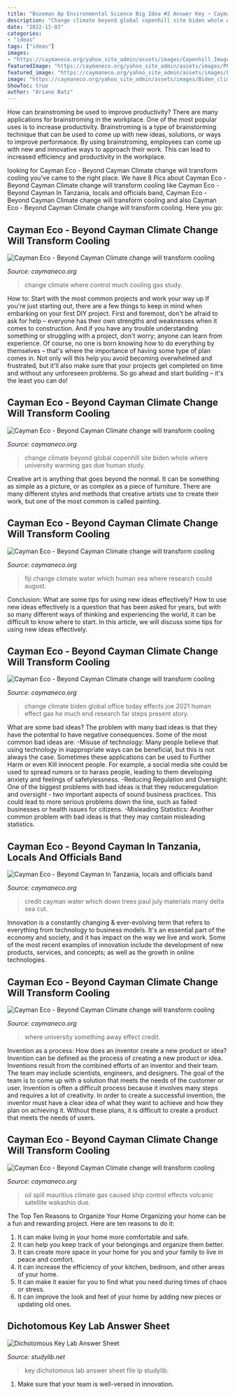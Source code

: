 ```yaml
---
title: "Bozeman Ap Environmental Science Big Idea #2 Answer Key ~ Cayman Eco"
description: "Change climate beyond global copenhill site biden whole where university warming gas due human study"
date: "2022-11-03"
categories:
- "ideas"
tags: ["ideas"]
images:
- "https://caymaneco.org/yahoo_site_admin/assets/images/Copenhill_Image_Hufton__Crow_Colossal.30770748_std.jpg"
featuredImage: "https://caymaneco.org/yahoo_site_admin/assets/images/PPE_Environment_Journal.217114838_std.jpg"
featured_image: "https://caymaneco.org/yahoo_site_admin/assets/images/French_Environment_Minister_Nicolas_Hulot_-_Photo_credit_Rappler.24393900_std.com"
image: "https://caymaneco.org/yahoo_site_admin/assets/images/Biden_climate_change_plan_USA_Today.19110437_std.PNG"
ShowToc: true
author: "Ariane Batz"
---
```



How can brainstroming be used to improve productivity?
There are many applications for brainstroming in the workplace. One of the most popular uses is to increase productivity. Brainstroming is a type of brainstorming technique that can be used to come up with new ideas, solutions, or ways to improve performance. By using brainstroming, employees can come up with new and innovative ways to approach their work. This can lead to increased efficiency and productivity in the workplace.

	

		
looking for Cayman Eco - Beyond Cayman Climate change will transform cooling you've came to the right place. We have 8 Pics about Cayman Eco - Beyond Cayman Climate change will transform cooling like Cayman Eco - Beyond Cayman In Tanzania, locals and officials band, Cayman Eco - Beyond Cayman Climate change will transform cooling and also Cayman Eco - Beyond Cayman Climate change will transform cooling. Here you go:
		
    
## Cayman Eco - Beyond Cayman Climate Change Will Transform Cooling

<img loading=lazy src="https://caymaneco.org/yahoo_site_admin/assets/images/Miami_skyline_Gabriela_Ulloa_-_Architectural_Digest.226153854_std.jpg" onerror="this.onerror=null;this.src='https://tse2.mm.bing.net/th?id=OIP.EuWZvmC9Hid4mGWG8lRaawHaJ3&amp;pid=15.1';" alt="Cayman Eco - Beyond Cayman Climate change will transform cooling">

_Source: caymaneco.org_

>change climate where control much cooling gas study. 

	

How to: Start with the most common projects and work your way up
If you're just starting out, there are a few things to keep in mind when embarking on your first DIY project. First and foremost, don't be afraid to ask for help – everyone has their own strengths and weaknesses when it comes to construction. And if you have any trouble understanding something or struggling with a project, don't worry; anyone can learn from experience.
Of course, no one is born knowing how to do everything by themselves – that's where the importance of having some type of plan comes in. Not only will this help you avoid becoming overwhelmed and frustrated, but it'll also make sure that your projects get completed on time and without any unforeseen problems. So go ahead and start building – it's the least you can do!

    
## Cayman Eco - Beyond Cayman Climate Change Will Transform Cooling

<img loading=lazy src="https://caymaneco.org/yahoo_site_admin/assets/images/Copenhill_Image_Hufton__Crow_Colossal.30770748_std.jpg" onerror="this.onerror=null;this.src='https://tse4.mm.bing.net/th?id=OIP.I1vSJfVdNj5LVn3xRAtm1wHaIo&amp;pid=15.1';" alt="Cayman Eco - Beyond Cayman Climate change will transform cooling">

_Source: caymaneco.org_

>change climate beyond global copenhill site biden whole where university warming gas due human study. 

	

Creative art is anything that goes beyond the normal. It can be something as simple as a picture, or as complex as a piece of furniture. There are many different styles and methods that creative artists use to create their work, but one of the most common is called painting.

    
## Cayman Eco - Beyond Cayman Climate Change Will Transform Cooling

<img loading=lazy src="https://caymaneco.org/yahoo_site_admin/assets/images/Protective_wall_in_Fiji_Photo_Alliance_dpa_AP_-_Nikkei_Asian_Review.156104308_std.jpg" onerror="this.onerror=null;this.src='https://tse1.mm.bing.net/th?id=OIP.Vith4khFq5wfNeU2katwYQHaEK&amp;pid=15.1';" alt="Cayman Eco - Beyond Cayman Climate change will transform cooling">

_Source: caymaneco.org_

>fiji change climate water which human sea where research could august. 

	

Conclusion: What are some tips for using new ideas effectively?
How to use new ideas effectively is a question that has been asked for years, but with so many different ways of thinking and experiencing the world, it can be difficult to know where to start. In this article, we will discuss some tips for using new ideas effectively.

    
## Cayman Eco - Beyond Cayman Climate Change Will Transform Cooling

<img loading=lazy src="https://caymaneco.org/yahoo_site_admin/assets/images/Biden_climate_change_plan_USA_Today.19110437_std.PNG" onerror="this.onerror=null;this.src='https://tse1.mm.bing.net/th?id=OIP.uVNcZtCQMJjvjekFhBHdoQHaCb&amp;pid=15.1';" alt="Cayman Eco - Beyond Cayman Climate change will transform cooling">

_Source: caymaneco.org_

>change climate biden global office today effects joe 2021 human effect gas he much end research far steps present story. 

	

What are some bad ideas?
The problem with many bad ideas is that they have the potential to have negative consequences. Some of the most common bad ideas are: 
-Misuse of technology: Many people believe that using technology in inappropriate ways can be beneficial, but this is not always the case. Sometimes these applications can be used to Further Harm or even Kill innocent people. For example, a social media site could be used to spread rumors or to harass people, leading to them developing anxiety and feelings of safetylessness. 
-Reducing Regulation and Oversight: One of the biggest problems with bad ideas is that they reduceregulation and oversight - two important aspects of sound business practices. This could lead to more serious problems down the line, such as failed businesses or health issues for citizens. 
-Misleading Statistics: Another common problem with bad ideas is that they may contain misleading statistics.

    
## Cayman Eco - Beyond Cayman In Tanzania, Locals And Officials Band

<img loading=lazy src="https://caymaneco.org/yahoo_site_admin/assets/images/French_Environment_Minister_Nicolas_Hulot_-_Photo_credit_Rappler.24393900_std.com" onerror="this.onerror=null;this.src='https://tse4.mm.bing.net/th?id=OIP.VaIa91BAFUPnx7qnRjMoiAAAAA&amp;pid=15.1';" alt="Cayman Eco - Beyond Cayman In Tanzania, locals and officials band">

_Source: caymaneco.org_

>credit cayman water which down trees paul july materials many delta sea cut. 

	

Innovation is a constantly changing & ever-evolving term that refers to everything from technology to business models. It's an essential part of the economy and society, and it has impact on the way we live and work. Some of the most recent examples of innovation include the development of new products, services, and concepts; as well as the growth in online technologies.

    
## Cayman Eco - Beyond Cayman Climate Change Will Transform Cooling

<img loading=lazy src="https://caymaneco.org/yahoo_site_admin/assets/images/PPE_Environment_Journal.217114838_std.jpg" onerror="this.onerror=null;this.src='https://tse3.mm.bing.net/th?id=OIP.frBNW9ICLqTEOfZJp9gT_QHaEH&amp;pid=15.1';" alt="Cayman Eco - Beyond Cayman Climate change will transform cooling">

_Source: caymaneco.org_

>where university something away effect credit. 

	

Invention as a process: How does an inventor create a new product or idea?
Invention can be defined as the process of creating a new product or idea. Inventions result from the combined efforts of an inventor and their team. The team may include scientists, engineers, and designers. The goal of the team is to come up with a solution that meets the needs of the customer or user.
Invention is often a difficult process because it involves many steps and requires a lot of creativity. In order to create a successful invention, the inventor must have a clear idea of what they want to achieve and how they plan on achieving it. Without these plans, it is difficult to create a product that meets the needs of users.

    
## Cayman Eco - Beyond Cayman Climate Change Will Transform Cooling

<img loading=lazy src="https://caymaneco.org/yahoo_site_admin/assets/images/Mauritius_oil_spill_Image_credit_MAXAR_TECHNOLOGIES.223100811_std.jpg" onerror="this.onerror=null;this.src='https://tse3.mm.bing.net/th?id=OIP.x_X7TZxYQ_54naeBclZRAgHaFW&amp;pid=15.1';" alt="Cayman Eco - Beyond Cayman Climate change will transform cooling">

_Source: caymaneco.org_

>oil spill mauritius climate gas caused ship control effects volcanic satellite wakashio due. 

	

The Top Ten Reasons to Organize Your Home
Organizing your home can be a fun and rewarding project. Here are ten reasons to do it: 
1. It can make living in your home more comfortable and safe.
2. It can help you keep track of your belongings and organize them better. 
3. It can create more space in your home for you and your family to live in peace and comfort. 
4. It can increase the efficiency of your kitchen, bedroom, and other areas of your home. 
5. It can make it easier for you to find what you need during times of chaos or stress. 
6. It can improve the look and feel of your home by adding new pieces or updating old ones. 

    
## Dichotomous Key Lab Answer Sheet

<img loading=lazy src="https://s3.studylib.net/store/data/008940255_1-baf4321c93ebf9d0cf784e1cd702aaa3-260x520.png" onerror="this.onerror=null;this.src='https://tse1.mm.bing.net/th?id=OIP.tksA6J96gRn0nyi1CNwjAQAAAA&amp;pid=15.1';" alt="Dichotomous Key Lab Answer Sheet">

_Source: studylib.net_

>key dichotomous lab answer sheet file lp studylib. 

	

1. Make sure that your team is well-versed in innovation.

